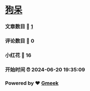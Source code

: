 # [狗呆](https://xn--0rr43pt3icinrw6b6pa.xyz/)
### 文章数目 :page_facing_up: [1](https://telltear.github.io/telltearown.github.io/tag.html) 
### 评论数目 :speech_balloon: 0 
### 小红花 :hibiscus: 16 
### 开始时间 :alarm_clock: 2024-06-20 19:35:09 
### Powered by :heart: [Gmeek](https://github.com/Meekdai/Gmeek)
